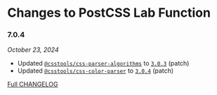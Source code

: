 # Changes to PostCSS Lab Function

### 7.0.4

_October 23, 2024_

- Updated [`@csstools/css-parser-algorithms`](https://github.com/csstools/postcss-plugins/tree/main/packages/css-parser-algorithms) to [`3.0.3`](https://github.com/csstools/postcss-plugins/tree/main/packages/css-parser-algorithms/CHANGELOG.md#303) (patch)
- Updated [`@csstools/css-color-parser`](https://github.com/csstools/postcss-plugins/tree/main/packages/css-color-parser) to [`3.0.4`](https://github.com/csstools/postcss-plugins/tree/main/packages/css-color-parser/CHANGELOG.md#304) (patch)

[Full CHANGELOG](https://github.com/csstools/postcss-plugins/tree/main/plugins/postcss-lab-function/CHANGELOG.md)
